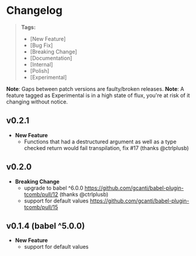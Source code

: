 # Changelog

> **Tags:**
> - [New Feature]
> - [Bug Fix]
> - [Breaking Change]
> - [Documentation]
> - [Internal]
> - [Polish]
> - [Experimental]

**Note**: Gaps between patch versions are faulty/broken releases.
**Note**: A feature tagged as Experimental is in a high state of flux, you're at risk of it changing without notice.

## v0.2.1

- **New Feature**
  - Functions that had a destructured argument as well as a type checked return would fail transpilation, fix #17 (thanks @ctrlplusb)

## v0.2.0

- **Breaking Change**
    - upgrade to babel ^6.0.0 https://github.com/gcanti/babel-plugin-tcomb/pull/12 (thanks @ctrlplusb)
    - support for default values https://github.com/gcanti/babel-plugin-tcomb/pull/15

## v0.1.4 (babel ^5.0.0)

- **New Feature**
    - support for default values

